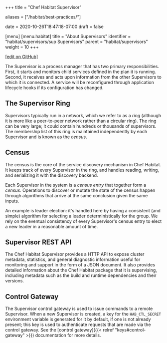+++
title = "Chef Habitat Supervisor"

aliases = ["/habitat/best-practices/"]

date = 2020-10-26T18:47:18-07:00
draft = false

[menu]
  [menu.habitat]
    title = "About Supervisors"
    identifier = "habitat/supervisors/sup Supervisors"
    parent = "habitat/supervisors"
    weight = 10
+++

[\[edit on GitHub\]](https://github.com/habitat-sh/habitat/blob/main/components/docs-chef-io/content/habitat/sup.md)

The Supervisor is a process manager that has two primary responsibilities. First, it starts and monitors child services defined in the plan it is running. Second, it receives and acts upon information from the other Supervisors to which it is connected. A service will be reconfigured through application lifecycle hooks if its configuration has changed.

## The Supervisor Ring

Supervisors typically run in a network, which we refer to as a *ring* (although it is more like a peer-to-peer network rather than a circular ring). The ring can be very large; it could contain hundreds or thousands of supervisors. The membership list of this ring is maintained independently by each Supervisor and is known as the *census*.

## Census

The census is the core of the service discovery mechanism in Chef Habitat. It keeps track of every Supervisor in the ring, and handles reading, writing, and serializing it with the discovery backend.

Each Supervisor in the system is a *census entry* that together form a *census*. Operations to discover or mutate the state of the census happen through algorithms that arrive at the same conclusion given the same inputs.

An example is leader election: it's handled here by having a consistent (and simple) algorithm for selecting a leader deterministically for the group. We rely on the eventual consistency of every Supervisor's census entry to elect a new leader in a reasonable amount of time.

## Supervisor REST API

The Chef Habitat Supervisor provides a HTTP API to expose cluster metadata, statistics, and general diagnostic information useful for monitoring and support in the form of a JSON document. It also provides detailed information about the Chef Habitat package that it is supervising, including metadata such as the build and runtime dependencies and their versions.

## Control Gateway

The Supervisor control gateway is used to issue commands to a remote Supervisor. When a new Supervisor is created, a key for the `HAB_CTL_SECRET` environment variable is generated for it by default, if one is not already present; this key is used to authenticate requests that are made via the control gateway.
See the [control gateway]({{< relref "keys#control-gateway" >}}) documentation for more details.
